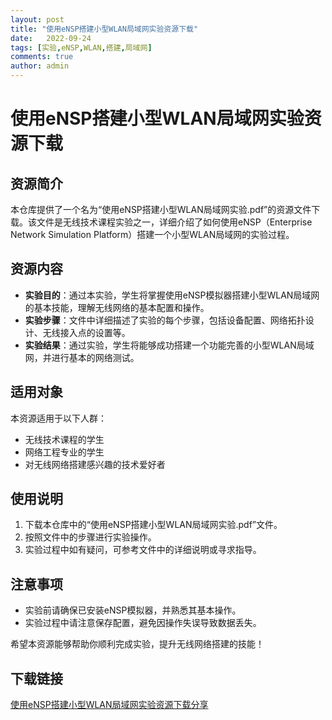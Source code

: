 ```yaml
---
layout: post
title: "使用eNSP搭建小型WLAN局域网实验资源下载"
date:   2022-09-24
tags: [实验,eNSP,WLAN,搭建,局域网]
comments: true
author: admin
---
```

# 使用eNSP搭建小型WLAN局域网实验资源下载

## 资源简介

本仓库提供了一个名为“使用eNSP搭建小型WLAN局域网实验.pdf”的资源文件下载。该文件是无线技术课程实验之一，详细介绍了如何使用eNSP（Enterprise Network Simulation Platform）搭建一个小型WLAN局域网的实验过程。

## 资源内容

- **实验目的**：通过本实验，学生将掌握使用eNSP模拟器搭建小型WLAN局域网的基本技能，理解无线网络的基本配置和操作。
- **实验步骤**：文件中详细描述了实验的每个步骤，包括设备配置、网络拓扑设计、无线接入点的设置等。
- **实验结果**：通过实验，学生将能够成功搭建一个功能完善的小型WLAN局域网，并进行基本的网络测试。

## 适用对象

本资源适用于以下人群：

- 无线技术课程的学生
- 网络工程专业的学生
- 对无线网络搭建感兴趣的技术爱好者

## 使用说明

1. 下载本仓库中的“使用eNSP搭建小型WLAN局域网实验.pdf”文件。
2. 按照文件中的步骤进行实验操作。
3. 实验过程中如有疑问，可参考文件中的详细说明或寻求指导。

## 注意事项

- 实验前请确保已安装eNSP模拟器，并熟悉其基本操作。
- 实验过程中请注意保存配置，避免因操作失误导致数据丢失。

希望本资源能够帮助你顺利完成实验，提升无线网络搭建的技能！

## 下载链接

[使用eNSP搭建小型WLAN局域网实验资源下载分享](https://pan.quark.cn/s/8d7ba4c3e0b3)